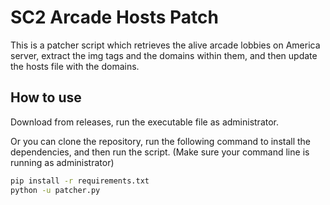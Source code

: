 # SC2 Arcade Hosts Patch

This is a patcher script which retrieves the alive arcade lobbies on America server, extract the img tags and the domains within them, and then update the hosts file with the domains.

## How to use

Download from releases, run the executable file as administrator.

Or you can clone the repository, run the following command to install the dependencies, and then run the script. (Make sure your command line is running as administrator)

```bash
pip install -r requirements.txt
python -u patcher.py
```
